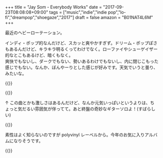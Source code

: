 +++
title = "Jay Som - Everybody Works"
date = "2017-09-23T08:08:08+09:00"
tags = ["music","indie","indie pop","lo-fi","dreampop","shoegaze","2017"]
draft = false
amazon = "B01NAT4L6M"
+++

最近のヘビーローテーション。

インディ・ポップ的なんだけど、スカッと爽やかすぎず。ドリーム・ポップぽさもあるんだけど、キラキラ明るくってわけでなく。ローファイやシューゲイザー的なとこもあるけど、暗くもなく。  
爽快でもないし、ダークでもない、勢いあるわけでもないし、内に閉じこもった感じでもない。なんか、ぼんやーりとした感じが好みです。天気でいうと曇り、みたいな。


{{<youtube src="7YU_yBBd0cA" title="Jay Som - One More Time, Please">}}

{{<youtube src="zkQywNhea4M" title="Jay Som - 1 Billion Dogs">}}

↑ この曲とかも激しさはあるんだけど、なんか元気いっぱいというよりは、ちょっと気だるい雰囲気が伴ってて。あと終盤の奇妙なギターソロよ！(すばらしい)

{{<youtube src="cRES6Af_Wyg" title="Jay Som - Baybee">}}

素性はよく知らないのですが polyvinyl レーベルから。今年のお気に入りアルバムになりそうです。

{{<amazon asin="B01NAT4L6M" title="Jay Som - Everybody Works">}}
